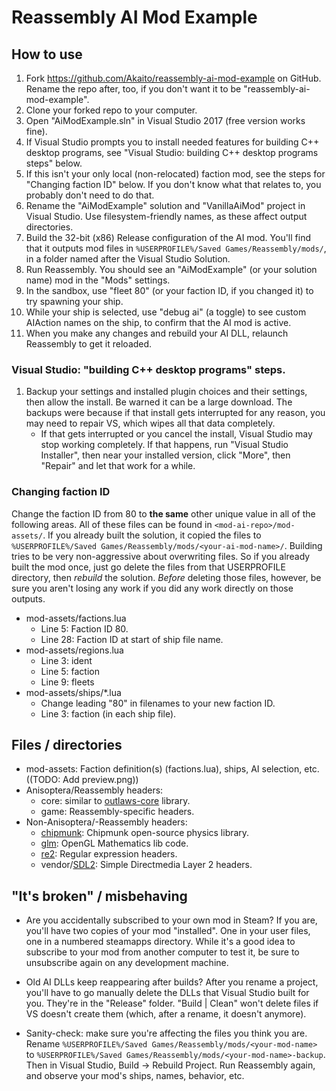 # Reassembly AI Mod Example


How to use
----------

1. Fork https://github.com/Akaito/reassembly-ai-mod-example on GitHub.
	Rename the repo after, too, if you don't want it to be "reassembly-ai-mod-example".
2. Clone your forked repo to your computer.
3. Open "AiModExample.sln" in Visual Studio 2017 (free version works fine).
4. If Visual Studio prompts you to install needed features for building C++ desktop programs, see "Visual Studio: building C++ desktop programs steps" below.
5. If this isn't your only local (non-relocated) faction mod, see the steps for "Changing faction ID" below.
	If you don't know what that relates to, you probably don't need to do that.
6. Rename the "AiModExample" solution and "VanillaAiMod" project in Visual Studio.
	Use filesystem-friendly names, as these affect output directories.
7. Build the 32-bit (x86) Release configuration of the AI mod.
	You'll find that it outputs mod files in `%USERPROFILE%/Saved Games/Reassembly/mods/`, in a folder named after the Visual Studio Solution.
8. Run Reassembly.  You should see an "AiModExample" (or your solution name) mod in the "Mods" settings.
9. In the sandbox, use "fleet 80" (or your faction ID, if you changed it) to try spawning your ship.
10. While your ship is selected, use "debug ai" (a toggle) to see custom AIAction names on the ship, to confirm that the AI mod is active.
11. When you make any changes and rebuild your AI DLL, relaunch Reassembly to get it reloaded.

### Visual Studio: "building C++ desktop programs" steps.
1. Backup your settings and installed plugin choices and their settings, then allow the install.
	Be warned it can be a large download.  The backups were because if that install gets interrupted for any reason, you may need to repair VS, which wipes all that data completely.
	- If that gets interrupted or you cancel the install, Visual Studio may stop working completely.  If that happens, run "Visual Studio Installer", then near your installed version, click "More", then "Repair" and let that work for a while.

### Changing faction ID
Change the faction ID from 80 to **the same** other unique value in all of the following areas.
All of these files can be found in `<mod-ai-repo>/mod-assets/`.
If you already built the solution, it copied the files to `%USERPROFILE%/Saved Games/Reassembly/mods/<your-ai-mod-name>/`.
Building tries to be very non-aggressive about overwriting files.  So if you already built the mod once, just go
delete the files from that USERPROFILE directory, then *rebuild* the solution.  *Before* deleting those files,
however, be sure you aren't losing any work if you did any work directly on those outputs.
- mod-assets/factions.lua
	- Line 5: Faction ID 80.
	- Line 28: Faction ID at start of ship file name.
- mod-assets/regions.lua
	- Line 3: ident
	- Line 5: faction
	- Line 9: fleets
- mod-assets/ships/*.lua
	- Change leading "80" in filenames to your new faction ID.
	- Line 3: faction (in each ship file).


Files / directories
-------------------

- mod-assets:
	Faction definition(s) (factions.lua), ships, AI selection, etc.
	((TODO: Add preview.png))
- Anisoptera/Reassembly headers:
	- core: similar to [outlaws-core](https://github.com/manylegged/outlaws-core) library.
	- game: Reassembly-specific headers.
- Non-Anisoptera/-Reassembly headers:
	- [chipmunk](http://chipmunk-physics.net/): Chipmunk open-source physics library.
	- [glm](https://glm.g-truc.net/0.9.8/index.html): OpenGL Mathematics lib code.
	- [re2](https://github.com/google/re2): Regular expression headers.
	- vendor/[SDL2](https://www.libsdl.org/): Simple Directmedia Layer 2 headers.


"It's broken" / misbehaving
-------------------------

- Are you accidentally subscribed to your own mod in Steam?
	If you are, you'll have two copies of your mod "installed".
	One in your user files, one in a numbered steamapps directory.
	While it's a good idea to subscribe to your mod from another computer
	to test it, be sure to unsubscribe again on any development machine.

- Old AI DLLs keep reappearing after builds?
	After you rename a project, you'll have to go manually delete the DLLs that
	Visual Studio built for you.  They're in the "Release" folder.
	"Build | Clean" won't delete files if VS doesn't create them (which, after
	a rename, it doesn't anymore).

- Sanity-check: make sure you're affecting the files you think you are.
	Rename `%USERPROFILE%/Saved Games/Reassembly/mods/<your-mod-name>` to
	`%USERPROFILE%/Saved Games/Reassembly/mods/<your-mod-name>-backup`.
	Then in Visual Studio, Build -> Rebuild Project.
	Run Reassembly again, and observe your mod's ships, names, behavior, etc.
